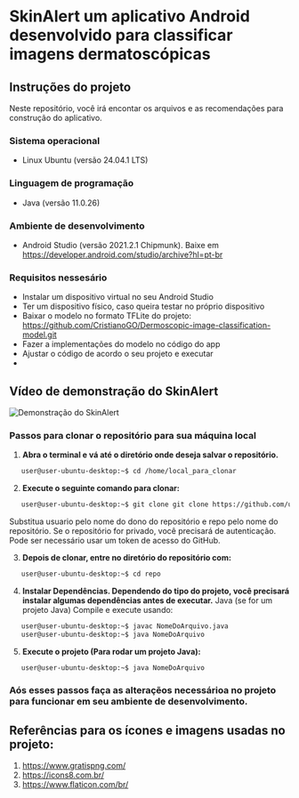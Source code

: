 # SkinAlert um aplicativo Android desenvolvido para classificar imagens dermatoscópicas

## Instruções do projeto

Neste repositório, você irá encontar os arquivos e as recomendações para construção do aplicativo.
 
### Sistema operacional

* Linux Ubuntu (versão 24.04.1 LTS)
 
### Linguagem de programação 

* Java (versão 11.0.26)

### Ambiente de desenvolvimento

* Android Studio (versão 2021.2.1 Chipmunk). Baixe em https://developer.android.com/studio/archive?hl=pt-br
   
### Requisitos nessesário

* Instalar um dispositivo virtual no seu Android Studio
* Ter um dispositivo físico, caso queira testar no próprio dispositivo
* Baixar o modelo no formato TFLite do projeto: https://github.com/CristianoGO/Dermoscopic-image-classification-model.git
* Fazer a implementações do modelo no código do app
* Ajustar o código de acordo o seu projeto e executar
* 
## Vídeo de demonstração do SkinAlert

![Demonstração do SkinAlert](https://github.com/CristianoGO/skin-alert-app-classification/blob/main/app/src/main/assets/c123-001_WK5i15m8.gif)

### Passos para clonar o repositório para sua máquina local
1. **Abra o terminal e vá até o diretório onde deseja salvar o repositório.**
``` bash
   user@user-ubuntu-desktop:~$ cd /home/local_para_clonar
```
2. **Execute o seguinte comando para clonar:**
``` bash
   user@user-ubuntu-desktop:~$ git clone git clone https://github.com/usuario/repo.git
```
Substitua usuario pelo nome do dono do repositório e repo pelo nome do repositório.
Se o repositório for privado, você precisará de autenticação. Pode ser necessário usar um token de acesso do GitHub.

3. **Depois de clonar, entre no diretório do repositório com:**
``` bash
   user@user-ubuntu-desktop:~$ cd repo
```
4. **Instalar Dependências. Dependendo do tipo do projeto, você precisará instalar algumas dependências antes de executar.**
Java (se for um projeto Java)
Compile e execute usando:
``` bash
   user@user-ubuntu-desktop:~$ javac NomeDoArquivo.java
   user@user-ubuntu-desktop:~$ java NomeDoArquivo
```
5. **Execute o projeto (Para rodar um projeto Java):**
``` bash
   user@user-ubuntu-desktop:~$ java NomeDoArquivo
```

### Aós esses passos faça as alteraçẽos necessárioa no projeto para funcionar em seu ambiente de desenvolvimento.

## Referências para os ícones e imagens usadas no projeto:
1. https://www.gratispng.com/
2. https://icons8.com.br/
3. https://www.flaticon.com/br/
